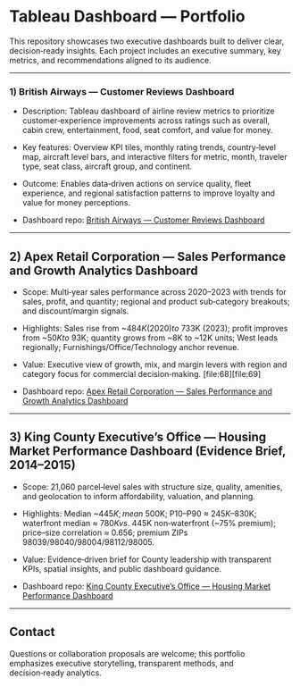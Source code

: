 # Tableau Dashboard — Portfolio 

This repository showcases two executive dashboards built to deliver clear, decision‑ready insights. Each project includes an executive summary, key metrics, and recommendations aligned to its audience.

---

### 1) British Airways — Customer Reviews Dashboard
- Description: Tableau dashboard of airline review metrics to prioritize customer‑experience improvements across ratings such as overall, cabin crew, entertainment, food, seat comfort, and value for money. 
- Key features: Overview KPI tiles, monthly rating trends, country‑level map, aircraft level bars, and interactive filters for metric, month, traveler type, seat class, aircraft group, and continent.  
- Outcome: Enables data‑driven actions on service quality, fleet experience, and regional satisfaction patterns to improve loyalty and value for money perceptions.

- Dashboard repo: [British Airways — Customer Reviews Dashboard](https://github.com/avic7/Tableau-Dashboards/tree/main/Airline%20Reviews%20Dashboard)
---

## 2) Apex Retail Corporation — Sales Performance and Growth Analytics Dashboard
- Scope: Multi‑year sales performance across 2020–2023 with trends for sales, profit, and quantity; regional and product sub‑category breakouts; and discount/margin signals.  
- Highlights: Sales rise from ~$484K (2020) to ~$733K (2023); profit improves from ~$50K to ~$93K; quantity grows from ~8K to ~12K units; West leads regionally; Furnishings/Office/Technology anchor revenue. 
- Value: Executive view of growth, mix, and margin levers with region and category focus for commercial decision‑making. [file:68][file:69]


- Dashboard repo: [Apex Retail Corporation — Sales Performance and Growth Analytics Dashboard](https://github.com/avic7/Tableau-Dashboards/tree/main/Apex%20Retail%20Corporation%20Sales%20Performance%20and%20Growth%20Analytics%20Dashboard)
---

## 3) King County Executive’s Office — Housing Market Performance Dashboard (Evidence Brief, 2014–2015)
- Scope: 21,060 parcel‑level sales with structure size, quality, amenities, and geolocation to inform affordability, valuation, and planning. 
- Highlights: Median ~$445K; mean ~$500K; P10–P90 ≈ $245K–$830K; waterfront median ≈ $780K vs. ~$445K non‑waterfront (~75% premium); price–size correlation ≈ 0.656; premium ZIPs 98039/98040/98004/98112/98005.  
- Value: Evidence‑driven brief for County leadership with transparent KPIs, spatial insights, and public dashboard guidance. 


- Dashboard repo: [King County Executive’s Office — Housing Market Performance Dashboard](https://github.com/avic7/Tableau-Dashboards/tree/main/King%20County%20Executive’s%20Office%20—%20Housing%20Market%20Performance%20Dashboard%20(Evidence%20Brief%2C%202014–2015)) 
---


## Contact
Questions or collaboration proposals are welcome; this portfolio emphasizes executive storytelling, transparent methods, and decision‑ready analytics.

